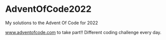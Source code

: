 # AdventOfCode2022
My solutions to the Advent Of Code for 2022

www.adventofcode.com to take part!! 
Different coding challenge every day.
